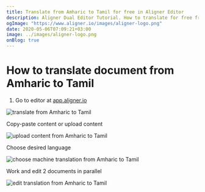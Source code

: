 ```yaml
---
title: Translate from Amharic to Tamil for free in Aligner Editor
description: Aligner Dual Editor Tutorial. How to translate for free from Amharic to Tamil. Aligner is multilingual document management platform. 
ogImage: "https://www.aligner.io/images/aligner-logo.png"
date: 2020-05-06T07:09:21+03:00
image: ../images/aligner-logo.png
onBlog: true
---
```


# How to translate document from Amharic to Tamil

1. Go to editor at [app.aligner.io](https://app.aligner.io "Aligner App web page")

![translate from Amharic to Tamil](../aligner-blank-editor.png "translate from Amharic to Tamil")

Copy-paste content or upload content

![upload content from Amharic to Tamil](../aligner-uploaded-document.png "upload content from Amharic to Tamil")

Choose desired language

![choose machine translation from Amharic to Tamil](../aligner-language-dropdown.png "choose machine translation from Amharic to Tamil")

Work and edit 2 documents in parallel

![edit translation from Amharic to Tamil](../aligner-double-sitded-editor.png "edit translation from Amharic to Tamil")

